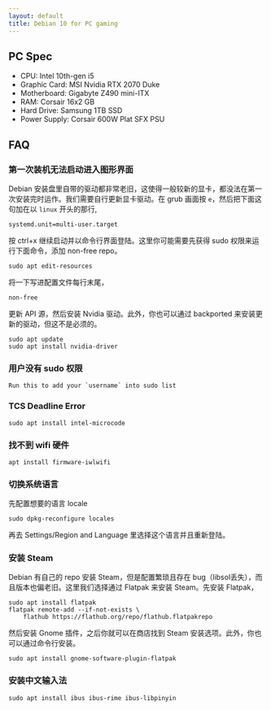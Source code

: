 ```yaml
---
layout: default
title: Debian 10 for PC gaming
---
```


## PC Spec

* CPU: Intel 10th-gen i5
* Graphic Card: MSI Nvidia RTX 2070 Duke
* Motherboard: Gigabyte Z490 mini-ITX
* RAM: Corsair 16x2 GB
* Hard Drive: Samsung 1TB SSD
* Power Supply: Corsair 600W Plat SFX PSU

## FAQ
### 第一次装机无法启动进入图形界面

Debian 安装盘里自带的驱动都非常老旧，这使得一般较新的显卡，都没法在第一次安装完时运作。我们需要自行更新显卡驱动。在 grub 画面按 `e`，然后把下面这句加在以 `linux` 开头的那行,

```
systemd.unit=multi-user.target
```
按 ctrl+x 继续启动并以命令行界面登陆。这里你可能需要先获得 sudo 权限来运行下面命令，添加 non-free repo。

```
sudo apt edit-resources
```

将一下写进配置文件每行末尾，
```
non-free
```

更新 API 源，然后安装 Nvidia 驱动。此外，你也可以通过 backported 来安装更新的驱动，但这不是必须的。
```
sudo apt update
sudo apt install nvidia-driver
```

### 用户没有 sudo 权限
```
Run this to add your `username` into sudo list
```
### TCS Deadline Error

```
sudo apt install intel-microcode
```

### 找不到 wifi 硬件

```
apt install firmware-iwlwifi
```

### 切换系统语言
先配置想要的语言 locale
```
sudo dpkg-reconfigure locales
```

再去 Settings/Region and Language 里选择这个语言并且重新登陆。

### 安装 Steam

Debian 有自己的 repo 安装 Steam，但是配置繁琐且存在 bug（libsol丢失），而且版本也偏老旧。这里我们选择通过 Flatpak 来安装 Steam。先安装 Flatpak，
```
sudo apt install flatpak
flatpak remote-add --if-not-exists \
    flathub https://flathub.org/repo/flathub.flatpakrepo
```

然后安装 Gnome 插件，之后你就可以在商店找到 Steam 安装选项。此外，你也可以通过命令行安装。
```
sudo apt install gnome-software-plugin-flatpak
```

### 安装中文输入法

```
sudo apt install ibus ibus-rime ibus-libpinyin
```

